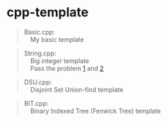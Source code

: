 # cpp-template
> Basic.cpp:  
  &emsp;My basic template

> String.cpp:  
> &emsp;Big integer template  
> &emsp;Pass the problem [1](https://zerojudge.tw/ShowProblem?problemid=b115) and [2](https://zerojudge.tw/ShowProblem?problemid=a021)

> DSU.cpp:  
  &emsp;Disjoint Set Union-find template

> BIT.cpp:  
  &emsp;Binary Indexed Tree (Fenwick Tree) template
